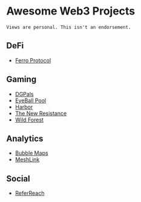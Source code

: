 # Awesome Web3 Projects

```
Views are personal. This isn't an endorsement. 
```

## DeFi

- [Ferro Protocol](https://ferroprotocol.com/)

## Gaming

- [DGPals](https://dgpals.io/)
- [EyeBall Pool](https://eyeball.games/)
- [Harbor](https://harborgames.io/)
- [The New Resistance](https://thenewresistance.io/)
- [Wild Forest](https://playwildforest.io/)

## Analytics

- [Bubble Maps](https://bubblemaps.io/)
- [MeshLink](https://meshlink.ai/)

## Social 

- [ReferReach](https://referreach.com/)
